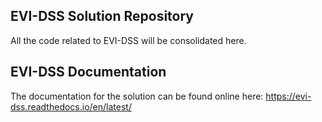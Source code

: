 ## EVI-DSS Solution Repository 

All the code related to EVI-DSS will be consolidated here. 

## EVI-DSS Documentation

The documentation for the solution can be found online here: https://evi-dss.readthedocs.io/en/latest/